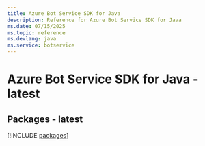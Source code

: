 ```yaml
---
title: Azure Bot Service SDK for Java
description: Reference for Azure Bot Service SDK for Java
ms.date: 07/15/2025
ms.topic: reference
ms.devlang: java
ms.service: botservice
---
```

# Azure Bot Service SDK for Java - latest
## Packages - latest
[!INCLUDE [packages](bot-service-index.md)]